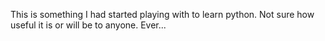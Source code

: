 This is something I had started playing with to learn python.  Not sure how useful it is
or will be to anyone.   Ever... 
